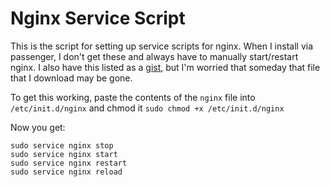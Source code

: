 # Nginx Service Script
This is the script for setting up service scripts for nginx. When I install via passenger, I don't get these and always have to manually start/restart nginx. I also have this listed as a [gist](https://gist.github.com/ScottRadcliff/d4cc014b587489650d991af7a1c6c5fa), but I'm worried that someday that file that I download may be gone.

To get this working, paste the contents of the `nginx` file into `/etc/init.d/nginx` and chmod it `sudo chmod +x /etc/init.d/nginx`

Now you get:  

`sudo service nginx stop`  
`sudo service nginx start`  
`sudo service nginx restart`  
`sudo service nginx reload`  
